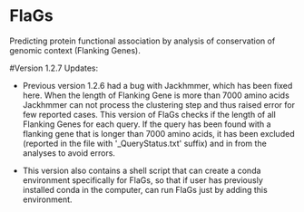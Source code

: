 # FlaGs
Predicting protein functional association by analysis of conservation of genomic context (Flanking Genes).

#Version 1.2.7 Updates:

- Previous version 1.2.6 had a bug with Jackhmmer, which has been fixed here. When the length of Flanking Gene is more than 7000 amino acids Jackhmmer can not process the clustering step and thus raised error for few reported cases. This version of FlaGs checks if the length of all Flanking Genes for each query. If the query has been found with a flanking gene that is longer than 7000 amino acids, it has been excluded (reported in the file with '_QueryStatus.txt' suffix) and in from the analyses to avoid errors. 

- This version also contains a shell script that can create a conda environment specifically for FlaGs, so that if user has previously installed conda in the computer, can run FlaGs just by adding this environment. 
